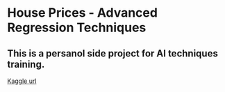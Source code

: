 # House Prices - Advanced Regression Techniques
## This is a persanol side project for AI techniques training.

[Kaggle url](https://www.kaggle.com/competitions/spaceship-titanic)
